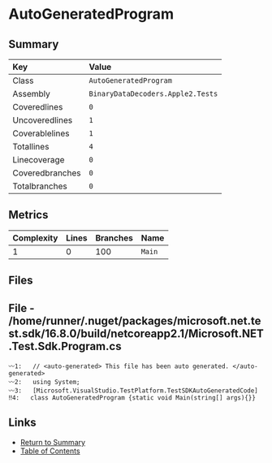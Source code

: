 ﻿# AutoGeneratedProgram

## Summary

| Key             | Value                             |
| :-------------- | :-------------------------------- |
| Class           | `AutoGeneratedProgram`            |
| Assembly        | `BinaryDataDecoders.Apple2.Tests` |
| Coveredlines    | `0`                               |
| Uncoveredlines  | `1`                               |
| Coverablelines  | `1`                               |
| Totallines      | `4`                               |
| Linecoverage    | `0`                               |
| Coveredbranches | `0`                               |
| Totalbranches   | `0`                               |

## Metrics

| Complexity | Lines | Branches | Name    |
| :--------- | :---- | :------- | :------ |
| 1          | 0     | 100      | `Main`  |

## Files

## File - /home/runner/.nuget/packages/microsoft.net.test.sdk/16.8.0/build/netcoreapp2.1/Microsoft.NET.Test.Sdk.Program.cs

```CSharp
〰1:   // <auto-generated> This file has been auto generated. </auto-generated>
〰2:   using System;
〰3:   [Microsoft.VisualStudio.TestPlatform.TestSDKAutoGeneratedCode]
‼4:   class AutoGeneratedProgram {static void Main(string[] args){}}
```

## Links

* [Return to Summary](Summary.md)
* [Table of Contents](../TOC.md)

